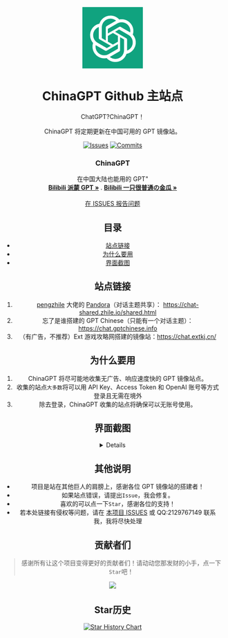 <div align="center">
  <img src="https://raw.githubusercontent.com/PlayMcBKuwu/chinagpt/main/ChinaGPT.png" alt="ChinaGPT" width="140" height="142" />


# ChinaGPT Github 主站点

ChatGPT?ChinaGPT！

ChinaGPT 将定期更新在中国可用的 GPT 镜像站。

<!-- PROJECT SHIELDS -->

[![Issues](https://img.shields.io/github/issues-raw/PlayMcBKuwu/chinagpt)](https://github.com/PlayMcBKuwu/chinagpt\issues)
[![Commits](https://img.shields.io/github/last-commit/PlayMcBKuwu/chinagpt/master)](https://github.com/PlayMcBKuwu/chinagpt/commits/master)

<p align="center">

  <h3 align="center">ChinaGPT</h3>
  <p align="center">
    在中国大陆也能用的 GPT"
    <br />
    <a href="https://space.bilibili.com/3493132438079618"><strong>Bilibili 派蒙 GPT »</strong></a>
    .
    <a href="https://space.bilibili.com/438071827"><strong>Bilibili 一只很普通の金瓜 »</strong></a>
    <br />
    <br />
    <a href="https://github.com/PlayMcBKuwu/chinagpt/issues">在 ISSUES 报告问题</a>
  </p>

</p>

## 目录

- [站点链接](#站点链接)
- [为什么要用](#为什么要用)
- [界面截图](#界面截图)

## 站点链接

1.  <a href="https://github.com/pengzhile">pengzhile</a> 大佬的 <a href="https://github.com/pengzhile/pandora">Pandora</a>（对话主题共享）： https://chat-shared.zhile.io/shared.html
2.  忘了是谁搭建的 GPT Chinese（只能有一个对话主题）：https://chat.gptchinese.info
3.  （有广告，不推荐）Ext 游戏攻略网搭建的镜像站：https://chat.extkj.cn/
## 为什么要用

1. ChinaGPT 将尽可能地收集无广告、响应速度快的 GPT 镜像站点。
2. 收集的站点`大多数`将可以用 API Key、Access Token 和 OpenAI 账号等方式登录且无需在境外
3. 除去登录，ChinaGPT 收集的站点将确保可以无账号使用。

## 界面截图

  <details>
  </summary>

  ![alt Screenshot1](https://raw.githubusercontent.com/PlayMcBKuwu/chinagpt/main/ChinaGPT1.png)
  ![alt Screenshot2](https://raw.githubusercontent.com/PlayMcBKuwu/chinagpt/main/ChinaGPT2.png)
  ![alt Screenshot3](https://raw.githubusercontent.com/PlayMcBKuwu/chinagpt/main/ChinaGPT3.png)
  ![alt Screenshot4](https://raw.githubusercontent.com/PlayMcBKuwu/chinagpt/main/ChinaGPT4.png)
  </details>

## 其他说明

* 项目是站在其他巨人的肩膀上，感谢各位 GPT 镜像站的搭建者！
* 如果站点错误，请提出`Issue`，我会修复。
* 喜欢的可以点一下`Star`，感谢各位的支持！
* 若本处链接有侵权等问题，请在 <a href="https://github.com/PlayMcBKuwu/chinagpt/issues">本项目 ISSUES</a> 或 QQ:2129767149 联系我，我将尽快处理
## 贡献者们

> 感谢所有让这个项目变得更好的贡献者们！请动动您那发财的小手，点一下`Star`吧！

<a href="https://github.com/PlayMcBKuwu/chinagpt/graphs/contributors">
  <img src="https://contrib.rocks/image?repo=PlayMcBKuwu/chinagpt" />
</a>

## Star历史

[![Star History Chart](https://api.star-history.com/svg?repos=PlayMcBKuwu/chinagpt&type=Date)](https://star-history.com/#PlayMcBKuwu/chinagpt&Date)
